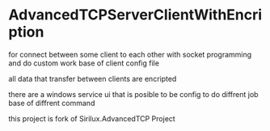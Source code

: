 # AdvancedTCPServerClientWithEncription
<p>for connect between some client to each other with socket programming and do custom work base of client config file</p>
<p>all data that transfer between clients are encripted</p>
<p>there are a windows service ui that is posible to be config to do diffrent job base of diffrent command</p>
<p>this project is fork of Sirilux.AdvancedTCP Project</p>
